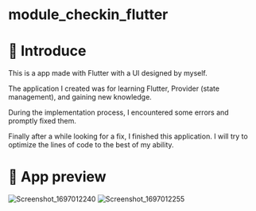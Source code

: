 # module_checkin_flutter
# 👋 Introduce
This is a app made with Flutter with a UI designed by myself.

The application I created was for learning Flutter, Provider (state management), and gaining new knowledge.

During the implementation process, I encountered some errors and promptly fixed them.

Finally after a while looking for a fix, I finished this application. I will try to optimize the lines of code to the best of my ability.

# 👀 App preview
![Screenshot_1697012240](https://github.com/hthhaf/module_checkin_flutter/assets/59130386/47a4871c-e0db-45a1-9612-c322f896b64b)
![Screenshot_1697012255](https://github.com/hthhaf/module_checkin_flutter/assets/59130386/f8fe65f8-21c7-42f7-9feb-84a3b157bfe7)
